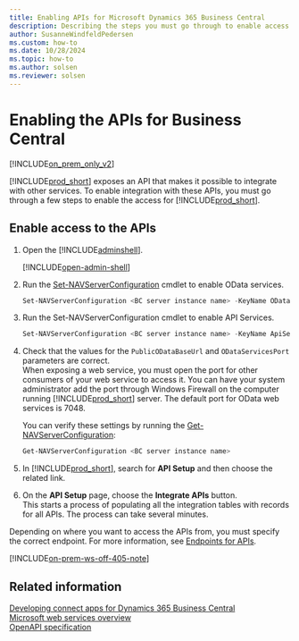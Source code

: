 ```yaml
---
title: Enabling APIs for Microsoft Dynamics 365 Business Central
description: Describing the steps you must go through to enable access to the APIs.
author: SusanneWindfeldPedersen
ms.custom: how-to
ms.date: 10/28/2024
ms.topic: how-to
ms.author: solsen
ms.reviewer: solsen
---
```


# Enabling the APIs for Business Central

[!INCLUDE[on_prem_only_v2](../../developer/includes/on_prem_only_v2.md)]

[!INCLUDE[prod_short](../../includes/prod_short.md)] exposes an API that makes it possible to integrate with other services. To enable integration with these APIs, you must go through a few steps to enable the access for [!INCLUDE[prod_short](../../includes/prod_short.md)].

## Enable access to the APIs

1. Open the [!INCLUDE[adminshell](../../developer/includes/adminshell.md)].

   [!INCLUDE[open-admin-shell](../../developer/includes/open-admin-shell.md)]
1. Run the [Set-NAVServerConfiguration](/powershell/module/microsoft.dynamics.nav.management/set-navserverconfiguration) cmdlet to enable OData services.

   ```powershell
   Set-NAVServerConfiguration <BC server instance name> -KeyName ODataServicesEnabled -KeyValue true
   ```
1. Run the Set-NAVServerConfiguration cmdlet to enable API Services.

   ```powershell
   Set-NAVServerConfiguration <BC server instance name> -KeyName ApiServicesEnabled -KeyValue true
   ```
1. Check that the values for the `PublicODataBaseUrl` and `ODataServicesPort` parameters are correct.  
    When exposing a web service, you must open the port for other consumers of your web service to access it. You can have your system administrator add the port through Windows Firewall on the computer running [!INCLUDE[prod_short](../../includes/prod_short.md)] server. The default port for OData web services is 7048.

   You can verify these settings by running the [Get-NAVServerConfiguration](/powershell/module/microsoft.dynamics.nav.management/get-navserverconfiguration):

   ```powershell
   Get-NAVServerConfiguration <BC server instance name>
   ```
1. In [!INCLUDE[prod_short](../../includes/prod_short.md)], search for **API Setup** and then choose the related link.
1. On the **API Setup** page, choose the **Integrate APIs** button.  
    This starts a process of populating all the integration tables with records for all APIs. The process can take several minutes.

Depending on where you want to access the APIs from, you must specify the correct endpoint. For more information, see [Endpoints for APIs](endpoints-apis-for-dynamics.md).

[!INCLUDE[on-prem-ws-off-405-note](../../includes/include-on-prem-ws-off-405-note.md)]

## Related information

[Developing connect apps for Dynamics 365 Business Central](../../developer/devenv-develop-connect-apps.md)  
[Microsoft web services overview](../../webservices/web-services.md)  
[OpenAPI specification](dynamics-open-api.md)  

